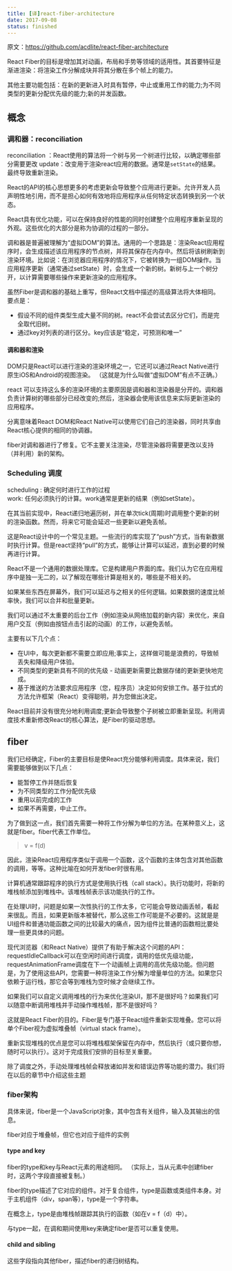 ```yaml
---
title: [译]react-fiber-architecture
date: 2017-09-08
status: finished
---
```


原文：https://github.com/acdlite/react-fiber-architecture

React Fiber的目标是增加其对动画，布局和手势等领域的适用性。其首要特征是渐进渲染：将渲染工作分解成块并将其分散在多个帧上的能力。

其他主要功能包括：在新的更新进入时具有暂停，中止或重用工作的能力;为不同类型的更新分配优先级的能力;新的并发函数。

## 概念
### 调和器：reconciliation
reconciliation ：React使用的算法将一个树与另一个树进行比较，以确定哪些部分需要更改
update：改变用于渲染react应用的数据。通常是`setState`的结果。最终导致重新渲染。

React的API的核心思想更多的考虑更新会导致整个应用进行更新。允许开发人员声明性地引用，而不是担心如何有效地将应用程序从任何特定状态转换到另一个状态。 
  
React具有优化功能，可以在保持良好的性能的同时创建整个应用程序重新呈现的外观。这些优化的大部分是称为协调的过程的一部分。

调和器是普遍被理解为“虚拟DOM”的算法。通用的一个思路是：渲染React应用程序时，会生成描述该应用程序的节点树，并将其保存在内存中。然后将该树刷新到渲染环境。比如说：在浏览器应用程序的情况下，它被转换为一组DOM操作。当应用程序更新（通常通过setState）时，会生成一个新的树。新树与上一个树分开，以计算需要哪些操作来更新渲染的应用程序。  

虽然Fiber是调和器的基础上重写，但React文档中描述的高级算法将大体相同。要点是：
* 假设不同的组件类型生成大量不同的树。react不会尝试去区分它们，而是完全取代旧树。
* 通过key对列表的进行区分。key应该是“稳定，可预测和唯一”
#### 调和器和渲染
DOM只是React可以进行渲染的渲染环境之一，它还可以通过React Native进行原生iOS和Android的视图渲染。 （这就是为什么叫做“虚拟DOM”有点不正确。）  

react 可以支持这么多的渲染环境的主要原因是调和器和渲染器是分开的。调和器负责计算树的哪些部分已经改变的;然后，渲染器会使用该信息来实际更新渲染的应用程序。  

分离意味着React DOM和React Native可以使用它们自己的渲染器，同时共享由React核心提供的相同的协调器。 

fiber对调和器进行了修复。它不主要关注渲染，尽管渲染器将需要更改以支持（并利用）新的架构。
### Scheduling 调度
scheduling : 确定何时进行工作的过程  
work: 任何必须执行的计算。work通常是更新的结果（例如setState）。 

在其当前实现中，React递归地遍历树，并在单次tick(周期)时调用整个更新的树的渲染函数。然而，将来它可能会延迟一些更新以避免丢帧。  

这是React设计中的一个常见主题。一些流行的库实现了“push”方式，当有新数据时执行计算。但是react坚持“pull”的方式，能够让计算可以延迟，直到必要的时候再进行计算。  

React不是一个通用的数据处理库。它是构建用户界面的库。我们认为它在应用程序中是独一无二的，以了解现在哪些计算是相关的，哪些是不相关的。  

如果某些东西在屏幕外，我们可以延迟与之相关的任何逻辑。如果数据的速度比帧率快，我们可以合并和批量更新。  

我们可以通过不太重要的后台工作（例如渲染从网络加载的新内容）来优化，来自用户交互（例如由按钮点击引起的动画）的工作，以避免丢帧。

主要有以下几个点：  
* 在UI中，每次更新都不需要立即应用;事实上，这样做可能是浪费的，导致帧丢失和降级用户体验。
* 不同类型的更新具有不同的优先级 - 动画更新需要比数据存储的更新更快地完成。
* 基于推送的方法要求应用程序（您，程序员）决定如何安排工作。基于拉式的方法允许框架（React）变得聪明，并为您做出决定。  

React目前并没有很充分地利用调度;更新会导致整个子树被立即重新呈现。利用调度技术重新修改React的核心算法，是Fiber的驱动思想。  

## fiber  
我们已经确定，Fiber的主要目标是使React充分能够利用调度。具体来说，我们需要能够做到以下几点：
* 能暂停工作并随后恢复
* 为不同类型的工作分配优先级
* 重用以前完成的工作
* 如果不再需要，中止工作。


为了做到这一点，我们首先需要一种将工作分解为单位的方法。在某种意义上，这就是fiber。fiber代表工作单位。   

> v = f(d)

因此，渲染React应用程序类似于调用一个函数，这个函数的主体包含对其他函数的调用，等等。这种比喻在如何开发fiber时很有用。  

计算机通常跟踪程序的执行方式是使用执行栈（call stack）。执行功能时，将新的堆栈帧添加到堆栈中。该堆栈帧表示该功能执行的工作。

在处理UI时，问题是如果一次性执行的工作太多，它可能会导致动画丢帧，看起来很乱。而且，如果更新版本被替代，那么这些工作可能是不必要的。这就是是UI组件和普通功能函数之间的比较最大的痛点，因为组件比普通的函数相比要处理一些更具体的问题。

现代浏览器（和React Native）提供了有助于解决这个问题的API：requestIdleCallback可以在空闲时间进行调度，调用的低优先级功能，requestAnimationFrame调度在下一个动画帧上调用的高优先级功能。但问题是，为了使用这些API，您需要一种将渲染工作分解为增量单位的方法。如果您只依赖于运行栈，那它会等到堆栈为空时候才会继续工作。

如果我们可以自定义调用堆栈的行为来优化渲染UI，那不是很好吗？如果我们可以随意中断调用堆栈并手动操作堆栈帧，那不是很好吗？

这就是React Fiber的目的。Fiber是专门基于React组件重新实现堆叠。您可以将单个Fiber视为虚拟堆叠帧（virtual stack frame）。

重新实现堆栈的优点是您可以将堆栈框架保留在内存中，然后执行（或只要你想，随时可以执行）。这对于完成我们安排的目标至关重要。  

除了调度之外，手动处理堆栈帧会释放诸如并发和错误边界等功能的潜力。我们将在以后的章节中介绍这些主题

### fiber架构
具体来说，fiber是一个JavaScript对象，其中包含有关组件，输入及其输出的信息。

fiber对应于堆叠帧，但它也对应于组件的实例

#### type and key
fiber的type和key与React元素的用途相同。 （实际上，当从元素中创建fiber时，这两个字段直接被复制。）

fiber的type描述了它对应的组件。对于复合组件，type是函数或类组件本身。对于主机组件（div，span等），type是一个字符串。

在概念上，type是由堆栈帧跟踪其执行的函数（如在v = f（d）中）。

与type一起，在调和期间使用key来确定fiber是否可以重复使用。

#### child and sibling
这些字段指向其他fiber，描述fiber的递归树结构。


